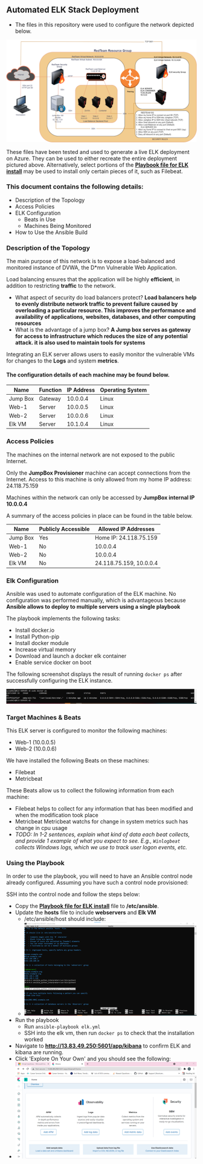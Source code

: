 ## Automated ELK Stack Deployment

* The files in this repository were used to configure the network depicted below.

![alt_text](CloudDiagram.png)

These files have been tested and used to generate a live ELK deployment on Azure. They can be used to either recreate the entire deployment pictured above. Alternatively, select portions of the __[Playbook file for ELK install](elk.yml)__ may be used to install only certain pieces of it, such as Filebeat.

### This document contains the following details:
- Description of the Topology
- Access Policies
- ELK Configuration
  - Beats in Use
  - Machines Being Monitored
- How to Use the Ansible Build


### Description of the Topology

The main purpose of this network is to expose a load-balanced and monitored instance of DVWA, the D*mn Vulnerable Web Application.

Load balancing ensures that the application will be highly __efficient__, in addition to restricting __traffic__ to the network.
- What aspect of security do load balancers protect? __Load balancers help to evenly distribute network traffic to prevent failure caused by overloading a particular resource. This improves the performance and availability of applications, websites, databases, and other computing resources__
- What is the advantage of a jump box? __A Jump box serves as gateway for access to infrastructure which reduces the size of any potential attack. it is also used to maintain tools for systems__

Integrating an ELK server allows users to easily monitor the vulnerable VMs for changes to the __Logs__ and system __metrics__.


#### The configuration details of each machine may be found below.

| Name     | Function | IP Address | Operating System |    
|----------|----------|------------|------------------|      
| Jump Box | Gateway  | 10.0.0.4   | Linux            |      
| Web-1    | Server   | 10.0.0.5   | Linux            |
| Web-2    | Server   | 10.0.0.6   | Linux            |
| Elk VM   | Server   | 10.1.0.4   | Linux            |

### Access Policies

The machines on the internal network are not exposed to the public Internet. 

Only the __JumpBox Provisioner__ machine can accept connections from the Internet. Access to this machine is only allowed from my home IP address: 24.118.75.159

Machines within the network can only be accessed by __JumpBox internal IP 10.0.0.4__

A summary of the access policies in place can be found in the table below.

| Name     | Publicly Accessible | Allowed IP Addresses   |
|----------|---------------------|------------------------|
| Jump Box |     Yes             | Home IP: 24.118.75.159 |
| Web-1    |     No              | 10.0.0.4               |
| Web-2    |     No              | 10.0.0.4               |
| Elk VM   |     No              | 24.118.75.159, 10.0.0.4|
### Elk Configuration

Ansible was used to automate configuration of the ELK machine. No configuration was performed manually, which is advantageous because __Ansible allows to deploy to multiple servers using a single playbook__

The playbook implements the following tasks:
- Install docker.io
- Install Python-pip
- Install docker module
- Increase virtual memory
- Download and launch a docker elk container
- Enable service docker on boot

The following screenshot displays the result of running `docker ps` after successfully configuring the ELK instance.

![alt_text](Cloud_HW/image_(17).png)

### Target Machines & Beats
This ELK server is configured to monitor the following machines:
- Web-1 (10.0.0.5)
- Web-2 (10.0.0.6)

We have installed the following Beats on these machines:
- Filebeat
- Metricbeat

These Beats allow us to collect the following information from each machine:
- Filebeat helps to collect for any information that has been modified and when the modification took place
- Metricbeat Metricbeat watchs for change in system metrics such has change in cpu usage
- _TODO: In 1-2 sentences, explain what kind of data each beat collects, and provide 1 example of what you expect to see. E.g., `Winlogbeat` collects Windows logs, which we use to track user logon events, etc._

### Using the Playbook
In order to use the playbook, you will need to have an Ansible control node already configured. Assuming you have such a control node provisioned: 

SSH into the control node and follow the steps below:
- Copy the __[Playbook file for ELK install](elk.yml)__ file to __/etc/ansible__.
- Update the __hosts__ file to include __webservers__ and __Elk VM__ 
  - /etc/ansible/host should include:
  -  ![alt_text](Cloud_HW/image_(18).png)
- Run the playbook
  - Run `ansible-playbook elk.yml`
  - SSH into the elk vm, then run `docker ps` to check that the installation worked
- Navigate to __http://13.83.49.250:5601/app/kibana__ to confirm ELK and kibana are running.
- Click 'Explore On Your Own' and you should see the following:
- ![alt_text](Cloud_HW/image_(1).png)
